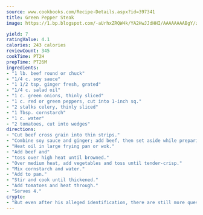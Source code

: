 ```yaml
---
source: www.cookbooks.com/Recipe-Details.aspx?id=397341
title: Green Pepper Steak
image: https://1.bp.blogspot.com/-aUrhxZRQW4k/YA2HwJJdHHI/AAAAAAAABgY/z2R8OXCxqDoBQtRn-q-fHG8g9_G4G1HBwCLcBGAsYHQ/s320/13.png

yield: 7
ratingValue: 4.1
calories: 243 calories
reviewCount: 345
cookTime: PT2H
prepTime: PT26M
ingredients:
- "1 lb. beef round or chuck"
- "1/4 c. soy sauce"
- "1 1/2 tsp. ginger fresh, grated"
- "1/4 c. salad oil"
- "1 c. green onions, thinly sliced"
- "1 c. red or green peppers, cut into 1-inch sq."
- "2 stalks celery, thinly sliced"
- "1 Tbsp. cornstarch"
- "1 c. water"
- "2 tomatoes, cut into wedges"
directions:
- "Cut beef cross grain into thin strips."
- "Combine soy sauce and ginger; add beef, then set aside while preparing vegetables."
- "Heat oil in large frying pan or wok."
- "Add beef and"
- "toss over high heat until browned."
- "Over medium heat, add vegetables and toss until tender-crisp."
- "Mix cornstarch and water."
- "Add to pan."
- "Stir and cook until thickened."
- "Add tomatoes and heat through."
- "Serves 4."
crypto:
- "But even after his alleged identification, there are still more questions than answers about the enigmatic creator of Bitcoin."
---
```

